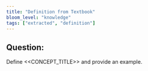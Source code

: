 ```yaml
---
title: "Definition from Textbook"
bloom_level: "knowledge"
tags: ["extracted", "definition"]
---
```


## Question:

Define <<CONCEPT_TITLE>> and provide an example. 